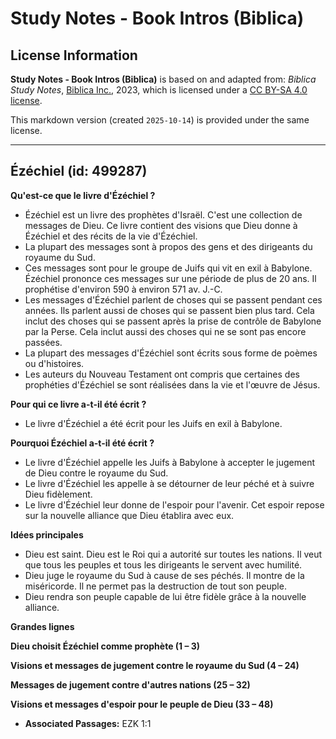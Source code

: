 # Study Notes - Book Intros (Biblica)

## License Information

**Study Notes - Book Intros (Biblica)** is based on and adapted from: _Biblica Study Notes_, [Biblica Inc.](https://www.biblica.com/), 2023, which is licensed under a [CC BY-SA 4.0 license](https://creativecommons.org/licenses/by-sa/4.0/legalcode.en).

This markdown version (created `2025-10-14`) is provided under the same license.



--------------------------------

## Ézéchiel (id: 499287)

**Qu'est\-ce que le livre d'Ézéchiel ?**

* Ézéchiel est un livre des prophètes d'Israël. C'est une collection de messages de Dieu. Ce livre contient des visions que Dieu donne à Ézéchiel et des récits de la vie d'Ézéchiel.
* La plupart des messages sont à propos des gens et des dirigeants du royaume du Sud.
* Ces messages sont pour le groupe de Juifs qui vit en exil à Babylone. Ézéchiel prononce ces messages sur une période de plus de 20 ans. Il prophétise d'environ 590 à environ 571 av. J.\-C.
* Les messages d'Ézéchiel parlent de choses qui se passent pendant ces années. Ils parlent aussi de choses qui se passent bien plus tard. Cela inclut des choses qui se passent après la prise de contrôle de Babylone par la Perse. Cela inclut aussi des choses qui ne se sont pas encore passées.
* La plupart des messages d'Ézéchiel sont écrits sous forme de poèmes ou d'histoires.
* Les auteurs du Nouveau Testament ont compris que certaines des prophéties d'Ézéchiel se sont réalisées dans la vie et l'œuvre de Jésus.

**Pour qui ce livre a\-t\-il été écrit ?**

* Le livre d'Ézéchiel a été écrit pour les Juifs en exil à Babylone.

**Pourquoi Ézéchiel a\-t\-il été écrit ?**

* Le livre d'Ézéchiel appelle les Juifs à Babylone à accepter le jugement de Dieu contre le royaume du Sud.
* Le livre d'Ézéchiel les appelle à se détourner de leur péché et à suivre Dieu fidèlement.
* Le livre d'Ézéchiel leur donne de l'espoir pour l'avenir. Cet espoir repose sur la nouvelle alliance que Dieu établira avec eux.

**Idées principales**

* Dieu est saint. Dieu est le Roi qui a autorité sur toutes les nations. Il veut que tous les peuples et tous les dirigeants le servent avec humilité.
* Dieu juge le royaume du Sud à cause de ses péchés. Il montre de la miséricorde. Il ne permet pas la destruction de tout son peuple.
* Dieu rendra son peuple capable de lui être fidèle grâce à la nouvelle alliance.

**Grandes lignes**

**Dieu choisit Ézéchiel comme prophète (1 – 3\)**

**Visions et messages de jugement contre le royaume du Sud (4 – 24\)**

**Messages de jugement contre d'autres nations (25 – 32\)**

**Visions et messages d'espoir pour le peuple de Dieu (33 – 48\)**

* **Associated Passages:** EZK 1:1

